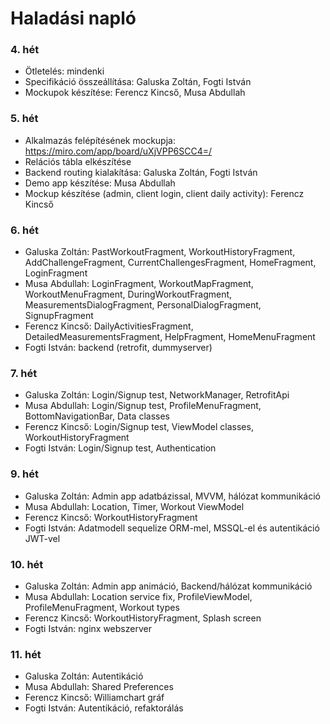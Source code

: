 # Haladási napló

### 4. hét
 - Ötletelés: mindenki
 - Specifikáció összeállítása: Galuska Zoltán, Fogti István
 - Mockupok készítése: Ferencz Kincső, Musa Abdullah

### 5. hét
 - Alkalmazás felépítésének mockupja:
   https://miro.com/app/board/uXjVPP6SCC4=/
 - Relációs tábla elkészítése
 - Backend routing kialakítása: Galuska Zoltán, Fogti István
 - Demo app készítése: Musa Abdullah
 - Mockup készítése (admin, client login, client daily activity): Ferencz Kincső

### 6. hét
 - Galuska Zoltán: PastWorkoutFragment, WorkoutHistoryFragment, AddChallengeFragment, CurrentChallengesFragment, HomeFragment, LoginFragment
 - Musa Abdullah: LoginFragment, WorkoutMapFragment, WorkoutMenuFragment, DuringWorkoutFragment, MeasurementsDialogFragment, PersonalDialogFragment, SignupFragment 
 - Ferencz Kincső: DailyActivitiesFragment, DetailedMeasurementsFragment, HelpFragment, HomeMenuFragment
 - Fogti István: backend (retrofit, dummyserver) 
 
 ### 7. hét
 - Galuska Zoltán: Login/Signup test, NetworkManager, RetrofitApi
 - Musa Abdullah: Login/Signup test, ProfileMenuFragment, BottomNavigationBar, Data classes
 - Ferencz Kincső: Login/Signup test, ViewModel classes, WorkoutHistoryFragment
 - Fogti István: Login/Signup test, Authentication

### 9. hét
 - Galuska Zoltán: Admin app adatbázissal, MVVM, hálózat kommunikáció
 - Musa Abdullah: Location, Timer, Workout ViewModel
 - Ferencz Kincső: WorkoutHistoryFragment
 - Fogti István: Adatmodell sequelize ORM-mel, MSSQL-el és autentikáció JWT-vel

### 10. hét
 - Galuska Zoltán: Admin app animáció, Backend/hálózat kommunikáció
 - Musa Abdullah: Location service fix, ProfileViewModel, ProfileMenuFragment, Workout types
 - Ferencz Kincső: WorkoutHistoryFragment, Splash screen
 - Fogti István: nginx webszerver

### 11. hét 
 - Galuska Zoltán: Autentikáció 
 - Musa Abdullah: Shared Preferences
 - Ferencz Kincső: Williamchart gráf
 - Fogti István: Autentikáció, refaktorálás


